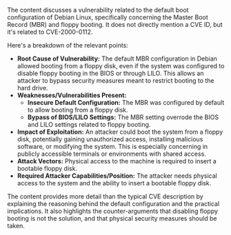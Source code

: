 The content discusses a vulnerability related to the default boot configuration of Debian Linux, specifically concerning the Master Boot Record (MBR) and floppy booting. It does not directly mention a CVE ID, but it's related to CVE-2000-0112.

Here's a breakdown of the relevant points:

*   **Root Cause of Vulnerability:** The default MBR configuration in Debian allowed booting from a floppy disk, even if the system was configured to disable floppy booting in the BIOS or through LILO. This allows an attacker to bypass security measures meant to restrict booting to the hard drive.
*   **Weaknesses/Vulnerabilities Present:**
    *   **Insecure Default Configuration:** The MBR was configured by default to allow booting from a floppy disk.
    *   **Bypass of BIOS/LILO Settings:** The MBR setting overrode the BIOS and LILO settings related to floppy booting.
*   **Impact of Exploitation:** An attacker could boot the system from a floppy disk, potentially gaining unauthorized access, installing malicious software, or modifying the system. This is especially concerning in publicly accessible terminals or environments with shared access.
*   **Attack Vectors:** Physical access to the machine is required to insert a bootable floppy disk.
*   **Required Attacker Capabilities/Position:** The attacker needs physical access to the system and the ability to insert a bootable floppy disk.

The content provides more detail than the typical CVE description by explaining the reasoning behind the default configuration and the practical implications. It also highlights the counter-arguments that disabling floppy booting is not the solution, and that physical security measures should be taken.
